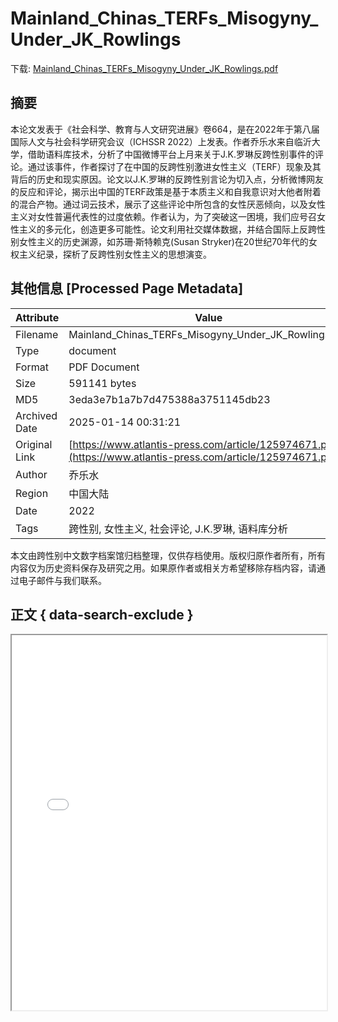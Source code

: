 # Mainland_Chinas_TERFs_Misogyny_Under_JK_Rowlings

<!-- tcd_download_link -->
下载: <a href="Mainland_Chinas_TERFs_Misogyny_Under_JK_Rowlings.pdf" download>Mainland_Chinas_TERFs_Misogyny_Under_JK_Rowlings.pdf</a>
<!-- tcd_download_link_end -->

## 摘要

<!-- tcd_abstract -->
本论文发表于《社会科学、教育与人文研究进展》卷664，是在2022年于第八届国际人文与社会科学研究会议（ICHSSR 2022）上发表。作者乔乐水来自临沂大学，借助语料库技术，分析了中国微博平台上月来关于J.K.罗琳反跨性别事件的评论。通过该事件，作者探讨了在中国的反跨性别激进女性主义（TERF）现象及其背后的历史和现实原因。论文以J.K.罗琳的反跨性别言论为切入点，分析微博网友的反应和评论，揭示出中国的TERF政策是基于本质主义和自我意识对大他者附着的混合产物。通过词云技术，展示了这些评论中所包含的女性厌恶倾向，以及女性主义对女性普遍代表性的过度依赖。作者认为，为了突破这一困境，我们应号召女性主义的多元化，创造更多可能性。论文利用社交媒体数据，并结合国际上反跨性别女性主义的历史渊源，如苏珊·斯特赖克(Susan Stryker)在20世纪70年代的女权主义纪录，探析了反跨性别女性主义的思想演变。

<!-- tcd_abstract_end -->

## 其他信息 [Processed Page Metadata]

| Attribute       | Value                                  |
|-----------------|----------------------------------------|
| Filename        | Mainland_Chinas_TERFs_Misogyny_Under_JK_Rowlings.pdf                             |
| Type            | document                                 |
| Format          | PDF Document                               |
| Size            | 591141 bytes                           |
| MD5             | 3eda3e7b1a7b7d475388a3751145db23                                  |
| Archived Date   | 2025-01-14 00:31:21                             |
| Original Link   | [https://www.atlantis-press.com/article/125974671.pdf](https://www.atlantis-press.com/article/125974671.pdf)                         |
| Author          | 乔乐水                               |
| Region          | 中国大陆                               |
| Date            | 2022                                 |
| Tags            | 跨性别, 女性主义, 社会评论, J.K.罗琳, 语料库分析                                 |

本文由跨性别中文数字档案馆归档整理，仅供存档使用。版权归原作者所有，所有内容仅为历史资料保存及研究之用。如果原作者或相关方希望移除存档内容，请通过电子邮件与我们联系。

## 正文 { data-search-exclude }

<!-- tcd_main_text -->
<iframe src="../Mainland_Chinas_TERFs_Misogyny_Under_JK_Rowlings.pdf" width="100%" height="600px">
    <p>无法显示PDF，请下载查看。</p>
</iframe>
<!-- tcd_main_text_end -->

